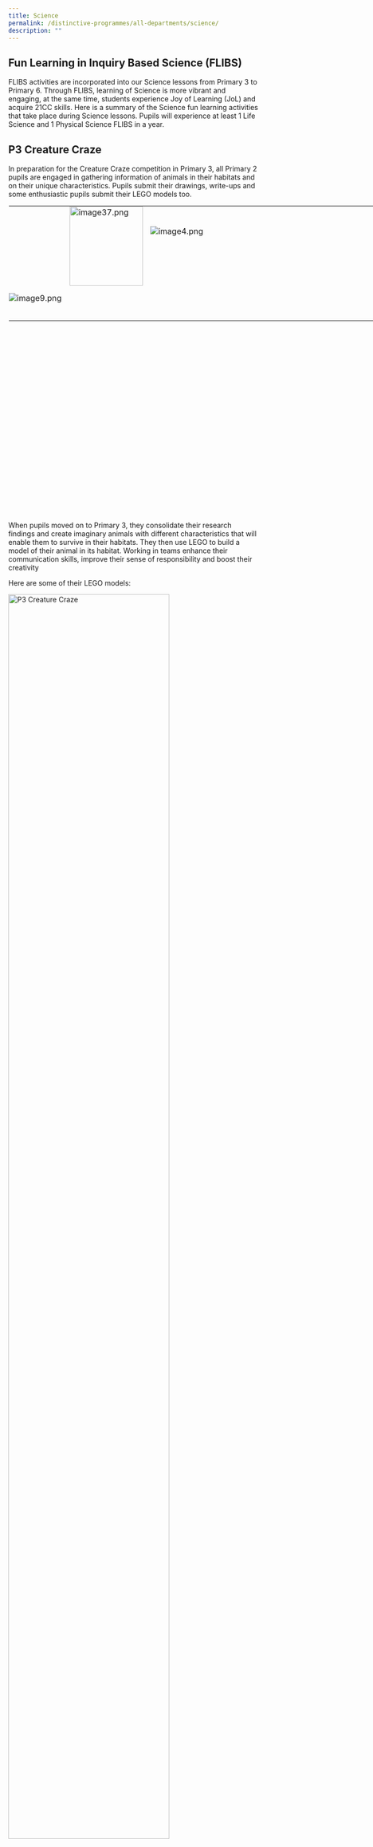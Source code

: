 ```yaml
---
title: Science
permalink: /distinctive-programmes/all-departments/science/
description: ""
---
```

Fun Learning in Inquiry Based Science (FLIBS)
---------------------------------------------

FLIBS activities are incorporated into our Science lessons from Primary 3 to Primary 6. Through FLIBS, learning of Science is more vibrant and engaging, at the same time, students experience Joy of Learning (JoL) and acquire 21CC skills. Here is a summary of the Science fun learning activities that take place during Science lessons. Pupils will experience at least 1 Life Science and 1 Physical Science FLIBS in a year.

P3 Creature Craze
-----------------

In preparation for the Creature Craze competition in Primary 3, all Primary 2 pupils are engaged in gathering information of animals in their habitats and on their unique characteristics. Pupils submit their drawings, write-ups and some enthusiastic pupils submit their LEGO models too.  
  

<table style="margin: auto; outline: 0px; padding: 0px; border-collapse: collapse; clear: both; border: 1px solid transparent; table-layout: fixed; width: 930px; height: 619px;" class="ive_eobj_center ives_tab_kosong"><tbody style="margin: 0px; outline: 0px; padding: 0px;"><tr style="margin: 0px; outline: 0px; padding: 0px;"><td style="margin: 0px; outline: 0px; padding: 0px 15px 15px 0px; vertical-align: top; width: 269.195px;"><img style="margin: 0px 0px 0px 10px; outline: 0px; padding: 0px; border: none; max-width: 100%; float: right; width: 147px; height: 159px;" class="ive_eobj_right" alt="image37.png" src="![](/images/image37.png)"></td><td style="margin: 0px; outline: 0px; padding: 0px 15px 15px 0px; vertical-align: top; width: 628.805px;"><br style="margin: 0px; outline: 0px; padding: 0px;"><br style="margin: 0px; outline: 0px; padding: 0px;"><img style="margin: 0px 10px 0px 0px; outline: 0px; padding: 0px; border: none; max-width: 100%; float: left;" class="ive_eobj_left" alt="image4.png" src="![](/images/image4.png)"><br style="margin: 0px; outline: 0px; padding: 0px;"></td></tr><tr style="margin: 0px; outline: 0px; padding: 0px;"><td style="margin: 0px; outline: 0px; padding: 0px 15px 15px 0px; vertical-align: top;" colspan="2"><img style="margin: auto; outline: 0px; padding: 0px; border: none; max-width: 100%; clear: both; display: block;" class="ive_eobj_center" alt="image9.png" src="![](/images/image9.png)"><br style="margin: 0px; outline: 0px; padding: 0px;"></td></tr></tbody></table>

When pupils moved on to Primary 3, they consolidate their research findings and create imaginary animals with different characteristics that will enable them to survive in their habitats. They then use LEGO to build a model of their animal in its habitat. Working in teams enhance their communication skills, improve their sense of responsibility and boost their creativity

Here are some of their LEGO models:

<style>  
img {  
  display: block;  
  margin-left: auto;  
  margin-right: auto;  
}  
</style>  
<body><img src="![](/images/image51.png)" alt="P3 Creature Craze
" style="width:80%;">  
  
</body>  
<br>

P3 Every Child a Seed
---------------------

This programme initiated by NParks aims to provide each Primary 3 pupil a chance to experience the planting process and understand its challenges. The pupils also learn about the importance of gardens in our environment and ways we can preserve them. Through this programme, the values of responsibility and care for the environment are strengthened.

![P3 Every Child a Seed](/images/P3%20Every%20Child%20a%20Seed.jpg)

P4 Sony Creative Science Award
------------------------------

Sony Creative Science Award is Singapore’s largest national toy-making competition for primary school students. Our Primary 4 pupils are given the task of creating toys using recycled materials and demonstrate at least one scientific concept. Through this competition, our pupils get to engage in exploratory and skilful play with the addition of Science learning.  
  

<table style="margin: auto; outline: 0px; padding: 0px; border-collapse: collapse; clear: both; border: 1px solid transparent; table-layout: fixed; text-align: center; width: 930px;" class="ive_eobj_center ives_tab_kosong"><tbody style="margin: 0px; outline: 0px; padding: 0px;"><tr style="margin: 0px; outline: 0px; padding: 0px;"><td style="margin: 0px; outline: 0px; padding: 0px 15px 15px 0px; vertical-align: top; text-align: center; width: 431px;"><img style="margin: auto; outline: 0px; padding: 0px; border: none; max-width: 100%; clear: both; display: block;" class="ive_eobj_center" alt="image46.jpg" src="![](/images/image46.jpeg)"><img style="margin: auto; outline: 0px; padding: 0px; border: none; max-width: 100%; clear: both; display: block;" class="ive_eobj_center" alt="image44.png" src="![](/images/image44.png)"></td><td style="margin: 0px; outline: 0px; padding: 0px 15px 15px 0px; vertical-align: top; text-align: center; width: 431px;"><img style="margin: 0px 10px 0px 0px; outline: 0px; padding: 0px; border: none; max-width: 100%; float: left; width: 128px; height: 169px;" class="ive_eobj_left" alt="image45.jpg" src="![](/images/image45.jpeg)"><img style="margin: 0px 10px 0px 0px; outline: 0px; padding: 0px; border: none; max-width: 100%; float: left; width: 126px; height: 168px;" class="ive_eobj_left" alt="image10.jpg" src="![](/images/image10.jpeg)"><img style="margin: 0px 10px 0px 0px; outline: 0px; padding: 0px; border: none; max-width: 100%; float: left; width: 128px; height: 168px;" class="ive_eobj_left" alt="image24.jpg" src="![](/images/image24.jpeg)"><img style="margin: auto; outline: 0px; padding: 0px; border: none; max-width: 100%; clear: both; display: block;" class="ive_eobj_center" alt="image5.png" src="![](/images/image5.png)"></td></tr><tr style="margin: 0px; outline: 0px; padding: 0px;"><td style="margin: 0px; outline: 0px; padding: 0px 15px 15px 0px; vertical-align: top; text-align: center;"><img style="margin: auto; outline: 0px; padding: 0px; border: none; max-width: 100%; clear: both; display: block; width: 366px; height: 273px;" class="ive_eobj_center" alt="image26.jpg" src="![](/images/image26.jpeg)"><img style="margin: auto; outline: 0px; padding: 0px; border: none; max-width: 100%; clear: both; display: block;" class="ive_eobj_center" alt="image50.png" src="![](/images/image50.png)"></td><td style="margin: 0px; outline: 0px; padding: 0px 15px 15px 0px; vertical-align: top; text-align: center;"><img style="margin: auto; outline: 0px; padding: 0px; border: none; max-width: 100%; clear: both; display: block; width: 365px; height: 272px;" class="ive_eobj_center" alt="image27.jpg" src="![](/images/image27.jpeg)"><img style="margin: auto; outline: 0px; padding: 0px; border: none; max-width: 100%; clear: both; display: block;" class="ive_eobj_center" alt="image52.png" src="![](/images/image52.png)"></td></tr><tr style="margin: 0px; outline: 0px; padding: 0px;"><td style="margin: 0px; outline: 0px; padding: 0px 15px 15px 0px; vertical-align: top; text-align: center;" colspan="2"><img style="margin: auto; outline: 0px; padding: 0px; border: none; max-width: 100%; clear: both; display: block; width: 435px; height: 325px;" class="ive_eobj_center" alt="image21.jpg" src="![](/images/image21.jpeg)"><img style="margin: auto; outline: 0px; padding: 0px; border: none; max-width: 100%; clear: both; display: block;" class="ive_eobj_center" alt="image11.png" src="![](/images/image11.png)"></td></tr><tr style="margin: 0px; outline: 0px; padding: 0px;"><td style="margin: 0px; outline: 0px; padding: 0px 15px 15px 0px; vertical-align: top; text-align: left;" colspan="2">P3 pupils exploring the toys made by P4 pupils:&nbsp; &nbsp;</td></tr><tr style="margin: 0px; outline: 0px; padding: 0px;"><td style="margin: 0px; outline: 0px; padding: 0px 15px 15px 0px; vertical-align: top;"><img style="margin: auto; outline: 0px; padding: 0px; border: none; max-width: 100%; clear: both; display: block; width: 345px; height: 258px;" class="ive_eobj_center" alt="image14.jpg" width="100%" src="![](/images/image14.jpeg)"></td><td style="margin: 0px; outline: 0px; padding: 0px 15px 15px 0px; vertical-align: top;"><img style="margin: auto; outline: 0px; padding: 0px; border: none; max-width: 100%; clear: both; display: block; width: 357px; height: 231px;" class="ive_eobj_center" alt="image6.jpg" width="100%" src="https://yangzhengpri.moe.edu.sg/qql/slot/u703/2022/Distinctive%20Programmes/Science/image6.jpg">&nbsp;</td></tr><tr style="margin: 0px; outline: 0px; padding: 0px;"><td style="margin: 0px; outline: 0px; padding: 0px 15px 15px 0px; vertical-align: top;"><img style="margin: auto; outline: 0px; padding: 0px; border: none; max-width: 100%; clear: both; display: block; width: 306px; height: 408px;" class="ive_eobj_center" alt="image47.jpg" src="https://yangzhengpri.moe.edu.sg/qql/slot/u703/2022/Distinctive%20Programmes/Science/image47.jpg"></td><td style="margin: 0px; outline: 0px; padding: 0px 15px 15px 0px; vertical-align: top;"><br style="margin: 0px; outline: 0px; padding: 0px;"><img style="margin: 0px 10px 0px 0px; outline: 0px; padding: 0px; border: none; max-width: 100%; float: left;" class="ive_eobj_left" alt="image31.jpg" width="100%" src="https://yangzhengpri.moe.edu.sg/qql/slot/u703/2022/Distinctive%20Programmes/Science/image31.jpg"></td></tr><tr style="margin: 0px; outline: 0px; padding: 0px;"><td style="margin: 0px; outline: 0px; padding: 0px 15px 15px 0px; vertical-align: top;" colspan="2"><img style="margin: auto; outline: 0px; padding: 0px; border: none; max-width: 100%; clear: both; display: block; width: 416px; height: 310px;" class="ive_eobj_center" alt="Science_1.jpg" width="100%" src="https://yangzhengpri.moe.edu.sg/qql/slot/u703/2022/Distinctive%20Programmes/Science/Science_1.jpg"></td></tr></tbody></table>

P4 Indoor Farming
-----------------

Our Primary 4 pupils germinate seeds in small sponges and transplant them into indoor hydroponics sets that are placed outside the classrooms. After a few weeks, help to harvest the spinach. Through this activity, we hope that our pupils understand and appreciate the tireless efforts farmers put in to bring food to our dining tables. Hopefully, this helps pupils to reduce food wastage.

Here are some highlights:  

![image49.png](https://yangzhengpri.moe.edu.sg/qql/slot/u703/2022/Distinctive%20Programmes/Science/image49.png)![image43.png](https://yangzhengpri.moe.edu.sg/qql/slot/u703/2022/Distinctive%20Programmes/Science/image43.png)

P4 Werm Cycle
-------------

To promote a sense of responsibility as well as self-directed learning, Primary 4 pupils are entrusted with a container of mealworm beetle larva which they have to care for till the larva become adults. Pupils learn how to feed the mealworm beetle larva as they observe their growth and changes keenly.

Here are some reflections, photographs and drawings that pupils posted:

<table style="margin: auto; outline: 0px; padding: 0px; border-collapse: collapse; clear: both; border: 1px solid transparent; table-layout: fixed;" class="ive_eobj_center ives_tab_kosong"><tbody style="margin: 0px; outline: 0px; padding: 0px;"><tr style="margin: 0px; outline: 0px; padding: 0px;"><td style="margin: 0px; outline: 0px; padding: 0px 15px 15px 0px; vertical-align: top;"><img style="margin: 0px 10px 0px 0px; outline: 0px; padding: 0px; border: none; max-width: 100%; float: left; width: 378px; height: 518px;" class="ive_eobj_left" alt="image12.png" src="https://yangzhengpri.moe.edu.sg/qql/slot/u703/2022/Distinctive%20Programmes/Science/image12.png"></td><td style="margin: 0px; outline: 0px; padding: 0px 15px 15px 0px; vertical-align: top;"><img style="margin: 0px 10px 0px 0px; outline: 0px; padding: 0px; border: none; max-width: 100%; float: left; width: 460px; height: 513px;" class="ive_eobj_left" alt="image39.png" src="https://yangzhengpri.moe.edu.sg/qql/slot/u703/2022/Distinctive%20Programmes/Science/image39.png"></td></tr></tbody></table>

  

P5 Singapore Amazing Flying Machine Competition
-----------------------------------------------

Every year, all Primary 5 pupils are engaged in making a flying machine (paper plane). Pupils collaborate in teams to design and fold paper planes to achieve the longest, farthest or most accurate flight. The competition provides pupils an opportunity to apply aerodynamics knowledge gained and demonstrate their passion for flight science.

<table style="margin: auto; outline: 0px; padding: 0px; border-collapse: collapse; clear: both; border: 1px solid transparent; table-layout: fixed;" class="ive_eobj_center ives_tab_kosong"><tbody style="margin: 0px; outline: 0px; padding: 0px;"><tr style="margin: 0px; outline: 0px; padding: 0px;"><td style="margin: 0px; outline: 0px; padding: 0px 15px 15px 0px; vertical-align: top;"><img style="margin: 0px 10px 0px 0px; outline: 0px; padding: 0px; border: none; max-width: 100%; float: left; width: 407px; height: 317px;" class="ive_eobj_left" alt="image20.jpg" src="https://yangzhengpri.moe.edu.sg/qql/slot/u703/2022/Distinctive%20Programmes/Science/image20.jpg"></td><td style="margin: 0px; outline: 0px; padding: 0px 15px 15px 0px; vertical-align: top;"><img style="margin: 0px 10px 0px 0px; outline: 0px; padding: 0px; border: none; max-width: 100%; float: left; width: 298px; height: 319px;" class="ive_eobj_left" alt="image40.jpg" src="https://yangzhengpri.moe.edu.sg/qql/slot/u703/2022/Distinctive%20Programmes/Science/image40.jpg"></td></tr></tbody></table>

Folding paper plane

  

![image34.jpg](https://yangzhengpri.moe.edu.sg/qql/slot/u703/2022/Distinctive%20Programmes/Science/image34.jpg)

Flight taking off … here we go!  

P5 Environmental Trail
----------------------

Our Primary 5 pupils are given opportunities to explore nature as they learn about the characteristics of fruits and seeds. Pupils visit different stations in small groups in the school eco-garden and widen their knowledge beyond the textbook through observations of the different plant parts and fruits.

<table style="margin: auto; outline: 0px; padding: 0px; border-collapse: collapse; clear: both; border: 1px solid transparent; table-layout: fixed; width: 850px; height: 222px;" class="ive_eobj_center ives_tab_kosong"><tbody style="margin: 0px; outline: 0px; padding: 0px;"><tr style="margin: 0px; outline: 0px; padding: 0px;"><td style="margin: 0px; outline: 0px; padding: 0px 15px 15px 0px; vertical-align: top; width: 284px;"><img style="margin: auto; outline: 0px; padding: 0px; border: none; max-width: 100%; clear: both; display: block;" class="ive_eobj_center" alt="image22.jpg" width="100%" src="https://yangzhengpri.moe.edu.sg/qql/slot/u703/2022/Distinctive%20Programmes/Science/image22.jpg"><span style="margin: 0px; outline: 0px; padding: 0px; background-color: initial;"><div style="margin: 0px; outline: 0px; padding: 0px; line-height: 24px !important; color: rgb(48, 48, 48); font-family: Archivo, sans-serif; font-size: 16px; font-weight: 400; text-align: center;"><span style="margin: 0px; outline: 0px; padding: 0px; background-color: initial;">P5 pupils moving around the eco-garden on a trail</span></div></span></td><td style="margin: 0px; outline: 0px; padding: 0px 15px 15px 0px; vertical-align: top; width: 281px;"><img style="margin: auto; outline: 0px; padding: 0px; border: none; max-width: 100%; clear: both; display: block;" class="ive_eobj_center" alt="image36.jpg" width="100%" src="https://yangzhengpri.moe.edu.sg/qql/slot/u703/2022/Distinctive%20Programmes/Science/image36.jpg"><div style="margin: 0px; outline: 0px; padding: 0px; line-height: 24px !important; color: rgb(48, 48, 48); font-family: Archivo, sans-serif; font-size: 16px; font-weight: 400; text-align: center;"><span style="margin: 0px; outline: 0px; padding: 0px; background-color: initial;">Visiting a station to observe the characteristics of fruits</span></div></td><td style="margin: 0px; outline: 0px; padding: 0px 15px 15px 0px; vertical-align: top; width: 284px;"><img style="margin: auto; outline: 0px; padding: 0px; border: none; max-width: 100%; clear: both; display: block;" class="ive_eobj_center" alt="image54.jpg" width="100%" src="https://yangzhengpri.moe.edu.sg/qql/slot/u703/2022/Distinctive%20Programmes/Science/image54.jpg"><div style="margin: 0px; outline: 0px; padding: 0px; line-height: 24px !important; color: rgb(48, 48, 48); font-family: Archivo, sans-serif; font-size: 16px; font-weight: 400; text-align: center;"><span style="margin: 0px; outline: 0px; padding: 0px; background-color: initial;">Studying the parts of a flower</span></div></td></tr></tbody></table>

P5 Water-Testing Activity
-------------------------

Our Primary 5 pupils are involved in a basic water monitoring activity. Pupils use a simple test kit to test the quality of the water in our eco-garden pond. Pupils are more aware of how different water conditions affects the survival of aquatic organisms.

<table style="margin: auto; outline: 0px; padding: 0px; border-collapse: collapse; clear: both; border: 1px solid transparent; table-layout: fixed; width: 538px; height: 276px;" class="ive_eobj_center ives_tab_kosong"><tbody style="margin: 0px; outline: 0px; padding: 0px;"><tr style="margin: 0px; outline: 0px; padding: 0px;"><td style="margin: 0px; outline: 0px; padding: 0px 15px 15px 0px; vertical-align: top; width: 269px;"><img style="margin: auto; outline: 0px; padding: 0px; border: none; max-width: 100%; clear: both; display: block; width: 269px;" class="ive_eobj_center" alt="image25.jpg" src="https://yangzhengpri.moe.edu.sg/qql/slot/u703/2022/Distinctive%20Programmes/Science/image25.jpg"><div style="margin: 0px; outline: 0px; padding: 0px; line-height: 24px !important; color: rgb(48, 48, 48); font-family: Archivo, sans-serif; font-size: 16px; font-weight: 400; text-align: center;">Observing the clarity of water</div></td><td style="margin: 0px; outline: 0px; padding: 0px 15px 15px 0px; vertical-align: top; width: 269px;"><img style="margin: auto; outline: 0px; padding: 0px; border: none; max-width: 100%; clear: both; display: block; width: 269px;" class="ive_eobj_center" alt="image2.jpg" src="https://yangzhengpri.moe.edu.sg/qql/slot/u703/2022/Distinctive%20Programmes/Science/image2.jpg"><div style="margin: 0px; outline: 0px; padding: 0px; line-height: 24px !important; color: rgb(48, 48, 48); font-family: Archivo, sans-serif; font-size: 16px; font-weight: 400; text-align: center;">Observing the clarity of water</div></td></tr></tbody></table>

P5 Microbits
------------

Our Primary 5 pupils are exposed to entry level block programming involving the pocket-sized computer; Microbit. This activity encourages creativity and invention as pupils learn entry level coding skills. This is also in line with MOE’s vision to inculcate Science, Technology, Engineering and Mathematics (STEM) learning into the curriculum.

<table style="margin: auto; outline: 0px; padding: 0px; border-collapse: collapse; clear: both; border: 1px solid transparent; table-layout: fixed; width: 811px; height: 215px;" class="ive_eobj_center ives_tab_kosong"><tbody style="margin: 0px; outline: 0px; padding: 0px;"><tr style="margin: 0px; outline: 0px; padding: 0px;"><td style="margin: 0px; outline: 0px; padding: 0px 15px 15px 0px; vertical-align: top; width: 270px;"><img style="margin: auto; outline: 0px; padding: 0px; border: none; max-width: 100%; clear: both; display: block; width: 270px;" class="ive_eobj_center" alt="image55.jpg" src="https://yangzhengpri.moe.edu.sg/qql/slot/u703/2022/Distinctive%20Programmes/Science/image55.jpg"><div style="margin: 0px; outline: 0px; padding: 0px; line-height: 24px !important; color: rgb(48, 48, 48); font-family: Archivo, sans-serif; font-size: 16px; font-weight: 400; text-align: center;">Intense focus on coding</div></td><td style="margin: 0px; outline: 0px; padding: 0px 15px 15px 0px; vertical-align: top; width: 268px;"><img style="margin: auto; outline: 0px; padding: 0px; border: none; max-width: 100%; clear: both; display: block; width: 268px;" class="ive_eobj_center" alt="image3.jpg" src="https://yangzhengpri.moe.edu.sg/qql/slot/u703/2022/Distinctive%20Programmes/Science/image3.jpg"><div style="margin: 0px; outline: 0px; padding: 0px; line-height: 24px !important; color: rgb(48, 48, 48); font-family: Archivo, sans-serif; font-size: 16px; font-weight: 400; text-align: center;">Collaborating with peers</div></td><td style="margin: 0px; outline: 0px; padding: 0px 15px 15px 0px; vertical-align: top; width: 272px;"><img style="margin: auto; outline: 0px; padding: 0px; border: none; max-width: 100%; clear: both; display: block; width: 272px;" class="ive_eobj_center" alt="image1.jpg" src="https://yangzhengpri.moe.edu.sg/qql/slot/u703/2022/Distinctive%20Programmes/Science/image1.jpg"><div style="margin: 0px; outline: 0px; padding: 0px; line-height: 24px !important; color: rgb(48, 48, 48); font-family: Archivo, sans-serif; font-size: 16px; font-weight: 400; text-align: center;">Picking up coding skills</div></td></tr></tbody></table>

P6 LEGO Building Blocks in Science
----------------------------------

To create a more stimulating and fun-filled lesson, our Primary 6 pupils are provided an opportunity to apply the scientific concept they have learnt using Lego toy car. Through the building blocks activity, pupils’ problem-solving and organisational skills are enhanced. It also improves their creativity and enriches their communication and critical thinking skills.  
  

<table style="margin: auto; outline: 0px; padding: 0px; border-collapse: collapse; clear: both; border: 1px solid transparent; table-layout: fixed; width: 650px; height: 300px;" class="ive_eobj_center ives_tab_kosong"><tbody style="margin: 0px; outline: 0px; padding: 0px;"><tr style="margin: 0px; outline: 0px; padding: 0px;"><td style="margin: 0px; outline: 0px; padding: 0px 15px 15px 0px; vertical-align: top; width: 325px;"><img style="margin: auto; outline: 0px; padding: 0px; border: none; max-width: 100%; clear: both; display: block; width: 325px;" class="ive_eobj_center" alt="image29.jpg" src="https://yangzhengpri.moe.edu.sg/qql/slot/u703/2022/Distinctive%20Programmes/Science/image29.jpg"><div style="margin: 0px; outline: 0px; padding: 0px; line-height: 24px !important; color: rgb(48, 48, 48); font-family: Archivo, sans-serif; font-size: 16px; font-weight: 400; text-align: center;">Constructing the toy car with team-mates</div></td><td style="margin: 0px; outline: 0px; padding: 0px 15px 15px 0px; vertical-align: top; width: 325px;"><img style="margin: auto; outline: 0px; padding: 0px; border: none; max-width: 100%; clear: both; display: block; width: 225px; height: 299px;" class="ive_eobj_center" alt="image35.jpg" src="https://yangzhengpri.moe.edu.sg/qql/slot/u703/2022/Distinctive%20Programmes/Science/image35.jpg"><div style="margin: 0px; outline: 0px; padding: 0px; line-height: 24px !important; color: rgb(48, 48, 48); font-family: Archivo, sans-serif; font-size: 16px; font-weight: 400; text-align: center;">Checking the final product</div></td></tr></tbody></table>

P6 Recycling Carnival
---------------------

During our annual recycling carnival, our school aims to raise funds for charity through fun-filled games created by our very own Primary 6 pupils using recyclable materials. Pupils work in teams and showcase their creativity in planning and producing game items from scratch using cardboards, egg crates, cans and plastic bottles. As Yangzhengnites participated in the games and did their part to raise funds for the Singapore Children’s Society and Children’s Cancer Foundation.  
  

<table style="margin: auto; outline: 0px; padding: 0px; border-collapse: collapse; clear: both; border: 1px solid transparent; table-layout: fixed; width: 625px; height: 234px;" class="ive_eobj_center ives_tab_kosong"><tbody style="margin: 0px; outline: 0px; padding: 0px;"><tr style="margin: 0px; outline: 0px; padding: 0px;"><td style="margin: 0px; outline: 0px; padding: 0px 15px 15px 0px; vertical-align: top; width: 311px;"><img style="margin: auto; outline: 0px; padding: 0px; border: none; max-width: 100%; clear: both; display: block; width: 311px;" class="ive_eobj_center" alt="image13.jpg" src="https://yangzhengpri.moe.edu.sg/qql/slot/u703/2022/Distinctive%20Programmes/Science/image13.jpg"><div style="margin: 0px; outline: 0px; padding: 0px; line-height: 24px !important; color: rgb(48, 48, 48); font-family: Archivo, sans-serif; font-size: 16px; font-weight: 400; text-align: center;">Trying his best at aiming right</div></td><td style="margin: 0px; outline: 0px; padding: 0px 15px 15px 0px; vertical-align: top; width: 313px;"><img style="margin: auto; outline: 0px; padding: 0px; border: none; max-width: 100%; clear: both; display: block; width: 313px;" class="ive_eobj_center" alt="image16.jpg" src="https://yangzhengpri.moe.edu.sg/qql/slot/u703/2022/Distinctive%20Programmes/Science/image16.jpg"><div style="margin: 0px; outline: 0px; padding: 0px; line-height: 24px !important; color: rgb(48, 48, 48); font-family: Archivo, sans-serif; font-size: 16px; font-weight: 400; text-align: center;">Waiting anxiously for their tokens</div></td></tr><tr style="margin: 0px; outline: 0px; padding: 0px;"><td style="margin: 0px; outline: 0px; padding: 0px 15px 15px 0px; vertical-align: top;"><img style="margin: auto; outline: 0px; padding: 0px; border: none; max-width: 100%; clear: both; display: block; width: 311px;" class="ive_eobj_center" alt="image42.jpg" src="https://yangzhengpri.moe.edu.sg/qql/slot/u703/2022/Distinctive%20Programmes/Science/image42.jpg"><div style="margin: 0px; outline: 0px; padding: 0px; line-height: 24px !important; color: rgb(48, 48, 48); font-family: Archivo, sans-serif; font-size: 16px; font-weight: 400; text-align: center;">Throwing coloured balls into holes</div></td><td style="margin: 0px; outline: 0px; padding: 0px 15px 15px 0px; vertical-align: top;"><img style="margin: auto; outline: 0px; padding: 0px; border: none; max-width: 100%; clear: both; display: block; width: 313px;" class="ive_eobj_center" alt="image32.jpg" src="https://yangzhengpri.moe.edu.sg/qql/slot/u703/2022/Distinctive%20Programmes/Science/image32.jpg"><div style="margin: 0px; outline: 0px; padding: 0px; line-height: 24px !important; color: rgb(48, 48, 48); font-family: Archivo, sans-serif; font-size: 16px; font-weight: 400; text-align: center;">Everyone loves carnival games!</div></td></tr></tbody></table>

P6 Learning Journey to Lee Kong Chian Natural History Museum
------------------------------------------------------------

Our Primary 6 pupils have a meaningful educational learning journey to Lee Kong Chian Natural History Museum. Pupils explore the vast diversity of biological life and the dynamic interactions between the living things in various habitats. They are also exposed to the rich natural history and heritage in Singapore.  
  

<table style="margin: auto; outline: 0px; padding: 0px; border-collapse: collapse; clear: both; border: 1px solid transparent; table-layout: fixed; width: 554px; height: 299px;" class="ive_eobj_center ives_tab_kosong"><tbody style="margin: 0px; outline: 0px; padding: 0px;"><tr style="margin: 0px; outline: 0px; padding: 0px;"><td style="margin: 0px; outline: 0px; padding: 0px 15px 15px 0px; vertical-align: top; width: 553px;" colspan="2"><img style="margin: auto; outline: 0px; padding: 0px; border: none; max-width: 100%; clear: both; display: block; width: 552px;" class="ive_eobj_center" alt="image17.jpg" src="https://yangzhengpri.moe.edu.sg/qql/slot/u703/2022/Distinctive%20Programmes/Science/image17.jpg"><div style="margin: 0px; outline: 0px; padding: 0px; line-height: 24px !important; color: rgb(48, 48, 48); font-family: Archivo, sans-serif; font-size: 16px; font-weight: 400; text-align: center;">Observing a life-size specimen in the gallery</div></td></tr><tr style="margin: 0px; outline: 0px; padding: 0px;"><td style="margin: 0px; outline: 0px; padding: 0px 15px 15px 0px; vertical-align: top;"><img style="margin: auto; outline: 0px; padding: 0px; border: none; max-width: 100%; clear: both; display: block; width: 268px;" class="ive_eobj_center" alt="image53.jpg" src="https://yangzhengpri.moe.edu.sg/qql/slot/u703/2022/Distinctive%20Programmes/Science/image53.jpg"></td><td style="margin: 0px; outline: 0px; padding: 0px 15px 15px 0px; vertical-align: top;"><img style="margin: auto; outline: 0px; padding: 0px; border: none; max-width: 100%; clear: both; display: block; width: 268px;" class="ive_eobj_center" alt="image23.jpg" src="https://yangzhengpri.moe.edu.sg/qql/slot/u703/2022/Distinctive%20Programmes/Science/image23.jpg"></td></tr></tbody></table>

Close-up observations of specimens